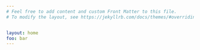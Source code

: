```yaml
---
# Feel free to add content and custom Front Matter to this file.
# To modify the layout, see https://jekyllrb.com/docs/themes/#overriding-theme-defaults


layout: home
foo: bar
---
```

